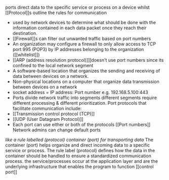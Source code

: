 ports direct data to the specific service or process on a device whilst [[Protocol]]s outline the rules for communication
- used by network devices to determine what should be done with the information contained in each data packet once they reach their destination.
- [[Firewall]]s can filter out unwanted traffic based on port numbers
- An organization may configure a firewall to only allow access to TCP port 995 (POP3) by IP addresses belonging to the organization ([[whitelist]])
- [[ARP (address resolution protocol)]]]doesn't use port numbers since its confined to the local network segment
- A software-based location that organizes the sending and receiving of data between devices on a network.
- Non-physical locations on a computer that organize data transmission between devices on a network
- socket address = IP address: Port number e.g. 192.168.5.100:443
- Ports divide network traffic into segments different segments require different processing & different prioritization.
Port protocols that facilitate communication include: 
- [[Transmission control protocol (TCP)]]
- [[UDP (User Datagram Protocol)]]
- Each port can use either or both of the protocols
[[Port numbers]]
Network admins can change default ports

*like a rule labelled (protocol) container (port) for transporting data*
The container (port) helps organize and direct incoming data to a specific service or process.
The rule label (protocol) defines how the data in the container should be handled to ensure a standardized communication process.
the service/processes occur at the application layer and are the underlying infrastructure that enables the program to function
[[control port]]